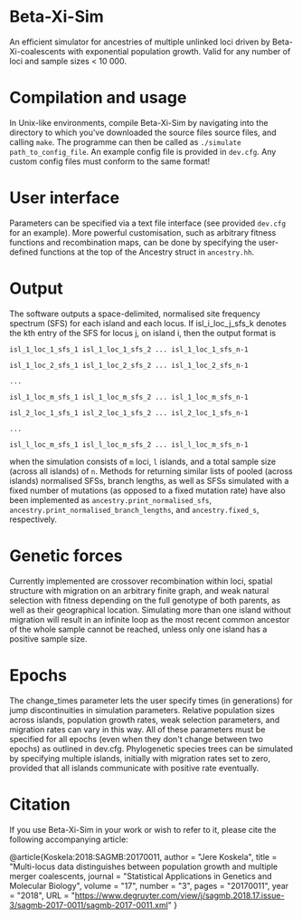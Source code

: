 # Beta-Xi-Sim
An efficient simulator for ancestries of multiple unlinked loci driven by Beta-Xi-coalescents with exponential population growth. Valid for any number of loci and sample sizes &lt; 10 000.

# Compilation and usage
In Unix-like environments, compile Beta-Xi-Sim by navigating into the directory to which you've downloaded the source files source files, and calling `make`. The programme can then be called as `./simulate path_to_config_file`. An example config file is provided in `dev.cfg`. Any custom config files must conform to the same format!

# User interface
Parameters can be specified via a text file interface (see provided `dev.cfg` for an example).
More powerful customisation, such as arbitrary fitness functions and recombination maps, can be done by specifying the user-defined functions at the top of the Ancestry struct in `ancestry.hh`.

# Output
The software outputs a space-delimited, normalised site frequency spectrum (SFS) for each island and each locus. If isl_i_loc_j_sfs_k denotes the kth entry of the SFS for locus j, on island i, then the output format is

  `isl_1_loc_1_sfs_1 isl_1_loc_1_sfs_2 ... isl_1_loc_1_sfs_n-1`
  
  `isl_1_loc_2_sfs_1 isl_1_loc_2_sfs_2 ... isl_1_loc_2_sfs_n-1`
  
  `...`
  
  `isl_1_loc_m_sfs_1 isl_1_loc_m_sfs_2 ... isl_1_loc_m_sfs_n-1`
  
  `isl_2_loc_1_sfs_1 isl_2_loc_1_sfs_2 ... isl_2_loc_1_sfs_n-1`
  
  `...`
  
  `isl_l_loc_m_sfs_1 isl_l_loc_m_sfs_2 ... isl_l_loc_m_sfs_n-1`

when the simulation consists of `m` loci, `l` islands, and a total sample size (across all islands) of `n`. Methods for returning similar lists of pooled (across islands) normalised SFSs, branch lengths, as well as SFSs simulated with a fixed number of mutations (as opposed to a fixed mutation rate) have also been implemented as `ancestry.print_normalised_sfs`, `ancestry.print_normalised_branch_lengths`, and `ancestry.fixed_s`, respectively.

# Genetic forces
Currently implemented are crossover recombination within loci, spatial structure with migration on an arbitrary finite graph, and weak natural selection with fitness depending on the full genotype of both parents, as well as their geographical location. Simulating more than one island without migration will result in an infinite loop as the most recent common ancestor of the whole sample cannot be reached, unless only one island has a positive sample size.

# Epochs
The change_times parameter lets the user specify times (in generations) for jump discontinuities in simulation parameters. Relative population sizes across islands, population growth rates, weak selection parameters, and migration rates can vary in this way. All of these parameters must be specified for all epochs (even when they don't change between two epochs) as outlined in dev.cfg. Phylogenetic species trees can be simulated by specifying multiple islands, initially with migration rates set to zero, provided that all islands communicate with positive rate eventually. 

# Citation
If you use Beta-Xi-Sim in your work or wish to refer to it, please cite the following accompanying article:

@article{Koskela:2018:SAGMB:20170011,
  author =	"Jere Koskela",
  title =	"Multi-locus data distinguishes between population growth and multiple merger coalescents,
  journal =	"Statistical Applications in Genetics and Molecular Biology",
  volume =	"17",
  number =	"3",
  pages =	"20170011",
  year = 	"2018",
  URL =  	"https://www.degruyter.com/view/j/sagmb.2018.17.issue-3/sagmb-2017-0011/sagmb-2017-0011.xml"
}
